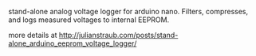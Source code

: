 stand-alone analog voltage logger for arduino nano. Filters, compresses, and
logs measured voltages to internal EEPROM.

more details at 
http://julianstraub.com/posts/stand-alone_arduino_eeprom_voltage_logger/

